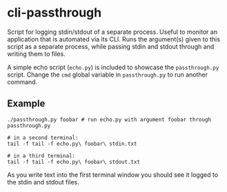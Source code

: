 # cli-passthrough

Script for logging stdin/stdout of a separate process. Useful to
monitor an application that is automated via its CLI. Runs the
argument(s) given to this script as a separate process, while passing
stdin and stdout through and writing them to files.

A simple echo script (`echo.py`) is included to showcase the
`passthrough.py` script. Change the `cmd` global variable in
`passthrough.py` to run another command.

## Example
```
./passthrough.py foobar # run echo.py with argument foobar through passthrough.py

# in a second terminal:
tail -f tail -f echo.py\ foobar\ stdin.txt

# in a third terminal:
tail -f tail -f echo.py\ foobar\ stdout.txt
```
As you write text into the first terminal window you should see it logged to the stdin and stdout files.
